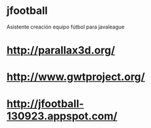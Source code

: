 # jfootball
Asistente creación equipo fútbol para javaleague

# http://parallax3d.org/
# http://www.gwtproject.org/
# http://jfootball-130923.appspot.com/

